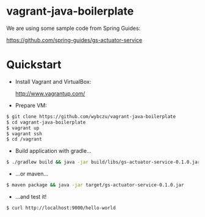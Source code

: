 vagrant-java-boilerplate
========================

We are using some sample code from Spring Guides:

https://github.com/spring-guides/gs-actuator-service

Quickstart
==========

* Install Vagrant and VirtualBox:

  http://www.vagrantup.com/

* Prepare VM:

```sh
$ git clone https://github.com/wybczu/vagrant-java-boilerplate
$ cd vagrant-java-boilerplate
$ vagrant up
$ vagrant ssh
$ cd /vagrant
```

* Build application with gradle...

```sh
$ ./gradlew build && java -jar build/libs/gs-actuator-service-0.1.0.jar
```

* ...or maven...

```sh
$ maven package && java -jar target/gs-actuator-service-0.1.0.jar
```

* ...and test it!

```sh
$ curl http://localhost:9000/hello-world
```
